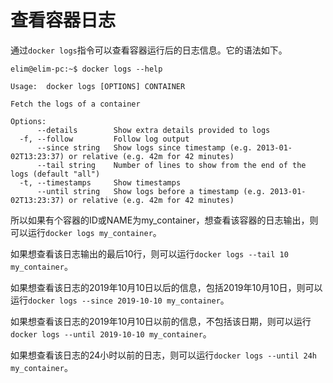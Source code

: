 # 查看容器日志

通过`docker logs`指令可以查看容器运行后的日志信息。它的语法如下。

```text
elim@elim-pc:~$ docker logs --help

Usage:	docker logs [OPTIONS] CONTAINER

Fetch the logs of a container

Options:
      --details        Show extra details provided to logs
  -f, --follow         Follow log output
      --since string   Show logs since timestamp (e.g. 2013-01-02T13:23:37) or relative (e.g. 42m for 42 minutes)
      --tail string    Number of lines to show from the end of the logs (default "all")
  -t, --timestamps     Show timestamps
      --until string   Show logs before a timestamp (e.g. 2013-01-02T13:23:37) or relative (e.g. 42m for 42 minutes)
```

所以如果有个容器的ID或NAME为my_container，想查看该容器的日志输出，则可以运行`docker logs my_container`。

如果想查看该日志输出的最后10行，则可以运行`docker logs --tail 10 my_container`。

如果想查看该日志的2019年10月10日以后的信息，包括2019年10月10日，则可以运行`docker logs --since 2019-10-10 my_container`。

如果想查看该日志的2019年10月10日以前的信息，不包括该日期，则可以运行`docker logs --until 2019-10-10 my_container`。

如果想查看该日志的24小时以前的日志，则可以运行`docker logs --until 24h my_container`。